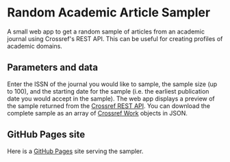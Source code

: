 # Random Academic Article Sampler
A small web app to get a random sample of articles from an academic journal using Crossref's REST API. This can be useful for creating profiles of academic domains.

## Parameters and data
Enter the ISSN of the journal you would like to sample, the sample size (up to 100), and the starting date for the sample (i.e. the earliest publication date you would accept in the sample). The web app displays a preview of the sample returned from the [Crossref REST API](https://www.crossref.org/documentation/retrieve-metadata/rest-api/). You can download the complete sample as an array of [Crossref Work](https://api.crossref.org/swagger-ui/index.html) objects in JSON.

## GitHub Pages site
Here is a [GitHub Pages](https://henry-r18.github.io/random-academic-article-sampler/) site serving the sampler.
